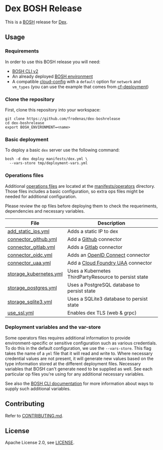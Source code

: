 # Dex BOSH Release

This is a [BOSH](http://bosh.io/) release for [Dex](https://github.com/coreos/dex).

## Usage

### Requirements

In order to use this BOSH release you will need:

* [BOSH CLI v2](https://bosh.io/docs/cli-v2.html)
* An already deployed [BOSH environment](http://bosh.io/docs/init.html)
* A compatible [cloud-config](http://bosh.io/docs/terminology.html#cloud-config) with a `default` option for `network` and `vm_types` (you can use the example that comes from [cf-deployment](https://github.com/cloudfoundry/cf-deployment/blob/master/bosh-lite/cloud-config.yml))

###  Clone the repository

First, clone this repository into your workspace:

```
git clone https://github.com/frodenas/dex-boshrelease
cd dex-boshrelease
export BOSH_ENVIRONMENT=<name>
```

### Basic deployment

To deploy a basic `dex` server use the following command:

```
bosh -d dex deploy manifests/dex.yml \
  --vars-store tmp/deployment-vars.yml
```

### Operations files

Additional [operations files](http://bosh.io/docs/cli-ops-files.html) are located at the [manifests/operators](https://github.com/frodenas/dex-boshrelease/tree/master/manifests/operators) directory. Those files includes a basic configuration, so extra ops files might be needed for additional configuration.

Please review the op files before deploying them to check the requeriments, dependencies and necessary variables.

| File | Description |
| ---- | ----------- |
| [add_static_ips.yml](https://github.com/frodenas/dex-boshrelease/blob/master/manifests/operators/add_static_ips.yml) | Adds a static IP to dex |
| [connector_github.yml](https://github.com/frodenas/dex-boshrelease/blob/master/manifests/operators/connector_github.yml) | Add a [Github](https://github.com/coreos/dex/blob/master/Documentation/github-connector.md) connector |
| [connector_gitlab.yml](https://github.com/frodenas/dex-boshrelease/blob/master/manifests/operators/connector_gitlab.yml) | Adds a [Gitlab](https://github.com/coreos/dex/blob/master/Documentation/gitlab-connector.md) connector |
| [connector_oidc.yml](https://github.com/frodenas/dex-boshrelease/blob/master/manifests/operators/connector_oidc.yml) | Adds an [OpenID Connect](https://github.com/coreos/dex/blob/master/Documentation/oidc-connector.md) connector |
| [connector_uaa.yml](https://github.com/frodenas/dex-boshrelease/blob/master/manifests/operators/connector_uaa.yml) | Add a [Cloud Foundry UAA](https://docs.cloudfoundry.org/concepts/architecture/uaa.html) connector |
| [storage_kubernetes.yml](https://github.com/frodenas/dex-boshrelease/blob/master/manifests/operators/storage_kubernetes.yml) | Uses a Kubernetes ThirdPartyResource to persist state |
| [storage_postgres.yml](https://github.com/frodenas/dex-boshrelease/blob/master/manifests/operators/storage_postgres.yml) | Uses a PostgreSQL database to persist state |
| [storage_sqlite3.yml](https://github.com/frodenas/dex-boshrelease/blob/master/manifests/operators/storage_sqlite3.yml) | Uses a SQLite3 database to persist state |
| [use_ssl.yml](https://github.com/frodenas/dex-boshrelease/blob/master/manifests/operators/use_ssl.yml) | Enables dex TLS (web & grpc) |

### Deployment variables and the var-store

Some operators files requires additional information to provide environment-specific or sensitive configuration such as various credentials. To do this in the default configuration, we use the `--vars-store`. This flag takes the name of a `yml` file that it will read and write to. Where necessary credential values are not present, it will generate new values based on the type information stored at the different deployment files. Necessary variables that BOSH can't generate need to be supplied as well.
See each particular op files you're using for any additional necessary variables.

See also the [BOSH CLI documentation](http://bosh.io/docs/cli-int.html#value-sources) for more information about ways to supply such additional variables.

## Contributing

Refer to [CONTRIBUTING.md](https://github.com/frodenas/dex-boshrelease/blob/master/CONTRIBUTING.md).

## License

Apache License 2.0, see [LICENSE](https://github.com/frodenas/dex-boshrelease/blob/master/LICENSE).
